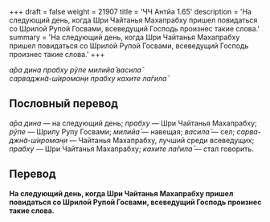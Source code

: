 +++
draft = false
weight = 21907
title = 'ЧЧ Антйа 1.65'
description = 'На следующий день, когда Шри Чайтанья Махапрабху пришел повидаться со Шрилой Рупой Госвами, всеведущий Господь произнес такие слова.'
summary = 'На следующий день, когда Шри Чайтанья Махапрабху пришел повидаться со Шрилой Рупой Госвами, всеведущий Господь произнес такие слова.'
+++

_а̄ра дина прабху рӯпе милийа̄ васила̄  
сарваджн̃а-ш́ироман̣и прабху кахите ла̄гила̄_

## Пословный перевод

_а̄ра_ _дина_ — на следующий день; _прабху_ — Шри Чайтанья Махапрабху; _рӯпе_ — Шрилу Рупу Госвами; _милийа̄_ — навещая; _васила̄_ — сел; _сарва_\-_джн̃а_\-_ш́ироман̣и_ — Чайтанья Махапрабху, лучший среди всеведущих; _прабху_ — Шри Чайтанья Махапрабху; _кахите_ _ла̄гила̄_ — стал говорить.

## Перевод

**На следующий день, когда Шри Чайтанья Махапрабху пришел повидаться со Шрилой Рупой Госвами, всеведущий Господь произнес такие слова.**
